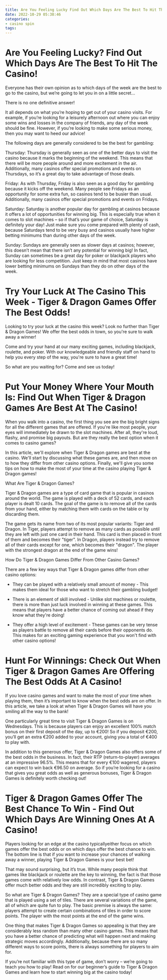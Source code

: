 ```yaml
---
title: Are You Feeling Lucky Find Out Which Days Are The Best To Hit The Casino!
date: 2022-10-29 05:38:46
categories:
- casino spin
tags:
---
```



#  Are You Feeling Lucky? Find Out Which Days Are The Best To Hit The Casino!

Everyone has their own opinion as to which days of the week are the best to go to the casino, but we’re going to let you in on a little secret…

There is no one definitive answer!

It all depends on what you’re hoping to get out of your casino visits. For example, if you’re looking for a leisurely afternoon out where you can enjoy some wins and losses in the company of friends, any day of the week should be fine. However, if you’re looking to make some serious money, then you may want to heed our advice!

The following days are generally considered to be the best for gambling:

Thursday: Thursday is generally seen as one of the better days to visit the casino because it marks the beginning of the weekend. This means that there will be more people around and more excitement in the air. Additionally, many casinos offer special promotions and events on Thursdays, so it’s a great day to take advantage of those deals.

Friday: As with Thursday, Friday is also seen as a good day for gambling because it kicks off the weekend. Many people see Fridays as an opportunity for some extra fun, so casinos tend to be busier than usual. Additionally, many casinos offer special promotions and events on Fridays.

Saturday: Saturday is another popular day for gambling at casinos because it offers a lot of opportunities for winning big. This is especially true when it comes to slot machines – so if that’s your game of choice, Saturday is definitely your day! Just make sure you come prepared with plenty of cash, because Saturdays tend to be very busy and casinos usually have higher betting minimums than during other days of the week.

Sunday: Sundays are generally seen as slower days at casinos; however, this doesn’t mean that there isn’t any potential for winning big! In fact, Sunday can sometimes be a great day for poker or blackjack players who are looking for less competition. Just keep in mind that most casinos have lower betting minimums on Sundays than they do on other days of the week.

#  Try Your Luck At The Casino This Week - Tiger & Dragon Games Offer The Best Odds!

Looking to try your luck at the casino this week? Look no further than Tiger & Dragon Games! We offer the best odds in town, so you're sure to walk away a winner!

Come and try your hand at our many exciting games, including blackjack, roulette, and poker. With our knowledgeable and friendly staff on hand to help you every step of the way, you're sure to have a great time!

So what are you waiting for? Come and see us today!

#  Put Your Money Where Your Mouth Is: Find Out When Tiger & Dragon Games Are Best At The Casino!

When you walk into a casino, the first thing you see are the big bright signs for all the different games that are offered. If you're like most people, your eyes will immediately be drawn to the slot machines. After all, they're loud, flashy, and promise big payouts. But are they really the best option when it comes to casino games?

In this article, we'll explore when Tiger & Dragon games are best at the casino. We'll start by discussing what these games are, and then move on to how they differ from other casino options. Finally, we'll give you some tips on how to make the most of your time at the casino playing Tiger & Dragon games!

What Are Tiger & Dragon Games?

Tiger & Dragon games are a type of card game that is popular in casinos around the world. The game is played with a deck of 52 cards, and each player is dealt 10 cards. The goal of the game is to remove all of the cards from your hand, either by matching them with cards on the table or by discarding them.

The game gets its name from two of its most popular variants: Tiger and Dragon. In Tiger, players attempt to remove as many cards as possible until they are left with just one card in their hand. This card is then placed in front of them and becomes their "tiger". In Dragon, players instead try to remove all of their cards except for one, which becomes their "dragon". The player with the strongest dragon at the end of the game wins!

How Do Tiger & Dragon Games Differ From Other Casino Games?

There are a few key ways that Tiger & Dragon games differ from other casino options:

- They can be played with a relatively small amount of money - This makes them ideal for those who want to stretch their gambling budget!

- There is an element of skill involved - Unlike slot machines or roulette, there is more than just luck involved in winning at these games. This means that players have a better chance of coming out ahead if they know what they're doing!

- They offer a high level of excitement - These games can be very tense as players battle to remove all their cards before their opponents do. This makes for an exciting gaming experience that you won't find with other casino options!

#  Hunt For Winnings: Check Out When Tiger & Dragon Games Are Offering The Best Odds At A Casino!

If you love casino games and want to make the most of your time when playing them, then it’s important to know when the best odds are on offer. In this article, we take a look at when Tiger & Dragon Games will have you smiling all the way to the bank!

One particularly great time to visit Tiger & Dragon Games is on Wednesdays. This is because players can enjoy an excellent 100% match bonus on their first deposit of the day, up to €200! So if you deposit €200, you’ll get an extra €200 added to your account, giving you a total of €400 to play with.

In addition to this generous offer, Tiger & Dragon Games also offers some of the best odds in the business. In fact, their RTP (return-to-player) averages at an impressive 96.5%. This means that for every €100 wagered, players can expect to win back €96.50 on average. So if you’re looking for a casino that gives you great odds as well as generous bonuses, Tiger & Dragon Games is definitely worth checking out!

#  Tiger & Dragon Games Offer The Best Chance To Win - Find Out Which Days Are Winning Ones At A Casino!

Players looking for an edge at the casino typicallyeither focus on which games offer the best odds or on which days offer the best chance to win. The bottom line is that if you want to increase your chances of walking away a winner, playing Tiger & Dragon Games is your best bet!

That may sound surprising, but it’s true. While many people think that games like blackjack or roulette are the key to winning, the fact is that those games come with relatively low odds. In contrast, Tiger & Dragon Games offer much better odds and they are still incredibly exciting to play.

So what are Tiger & Dragon Games? They are a special type of casino game that is played using a set of tiles. There are several variations of the game, all of which are quite fun to play. The basic premise is always the same: players attempt to create certain combinations of tiles in order to score points. The player with the most points at the end of the game wins.

One thing that makes Tiger & Dragon Games so appealing is that they are considerably less random than many other casino games. This means that you have a better chance of predicting what will happen next and making strategic moves accordingly. Additionally, because there are so many different ways to score points, there is always something for players to aim for.

If you’re not familiar with this type of game, don’t worry – we’re going to teach you how to play! Read on for our beginner’s guide to Tiger & Dragon Games and learn how to start winning big at the casino today!